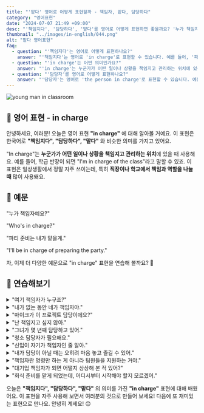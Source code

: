 ```yaml
---
title: "'맡다' 영어로 어떻게 표현할까 - 책임자, 맡다, 담당하다"
category: "영어표현"
date: "2024-07-07 21:49 +09:00"
desc: "'책임지다', '담당하다', '맡다'를 영어로 어떻게 표현하면 좋을까요? '누가 책임자예요?', '파티 준비는 내가 맡을게.' 등을 영어로 표현하는 법을 배워봅시다. 다양한 예문을 통해서 연습하고 본인의 표현으로 만들어 보세요."
thumbnail: "../images/in-english/044.png"
alt: "맡다 영어표현"
faq:
  - question: "'책임지다'는 영어로 어떻게 표현하나요?"
    answer: "'책임지다'는 영어로 'in charge'로 표현할 수 있습니다. 예를 들어, '파티 준비는 내가 맡을게'는 'I'll be in charge of preparing the party'라고 말할 수 있습니다."
  - question: "'in charge'는 어떤 의미인가요?"
    answer: "'in charge'는 누군가가 어떤 일이나 상황을 책임지고 관리하는 위치에 있을 때 사용하는 표현입니다. 예를 들어, 'I'm in charge of the class'는 '나는 학급을 책임지고 있다'라는 뜻입니다."
  - question: "'담당자'를 영어로 어떻게 표현하나요?"
    answer: "'담당자'는 영어로 'the person in charge'로 표현할 수 있습니다. 예를 들어, '담당자와 이야기하고 싶어요'는 'I'd like to speak with the person in charge'라고 말할 수 있습니다."
---
```


![young man in classroom](../images/in-english/044-1.avif)

## 🌟 영어 표현 - in charge

안녕하세요, 여러분! 오늘은 영어 표현 **"in charge"** 에 대해 알아볼 거예요. 이 표현은 한국어로 **"책임지다", "담당하다", "맡다"** 와 비슷한 의미를 가지고 있어요.

"In charge"는 **누군가가 어떤 일이나 상황을 책임지고 관리하는 위치**에 있을 때 사용해요. 예를 들어, 학급 반장이 되면 "I'm in charge of the class"라고 말할 수 있죠. 이 표현은 일상생활에서 정말 자주 쓰이는데, 특히 **직장이나 학교에서 책임과 역할을 나눌 때** 많이 사용돼요.

## 📖 예문

"누가 책임자예요?"

"Who's in charge?"

"파티 준비는 내가 맡을게."

"I'll be in charge of preparing the party."

자, 이제 더 다양한 예문으로 "in charge" 표현을 연습해 볼까요? 🎉

## 💬 연습해보기

<details>
<summary>"여기 책임자가 누구죠?"</summary>
<span>"Who's in charge here?"</span>
</details>

<details>
<summary>"내가 없는 동안 네가 책임자야."</summary>
<span>"You're in charge while I'm gone."</span>
</details>

<details>
<summary>"마이크가 이 프로젝트 담당이에요?"</summary>
<span>"Is Mike in charge of the project?"</span>
</details>

<details>
<summary>"난 책임지고 싶지 않아."</summary>
<span>"I don't want to be in charge."</span>
</details>

<details>
<summary>"그녀가 몇 년째 담당하고 있어."</summary>
<span>"She's been in charge for years."</span>
</details>

<details>
<summary>"청소 담당자가 필요해요."</summary>
<span>"We need someone in charge of clean-up."</span>
</details>

<details>
<summary>"신입이 자기가 책임자인 줄 알아."</summary>
<span>"The new guy thinks he's in charge."</span>
</details>

<details>
<summary>"내가 담당이 아닐 때는 오히려 마음 놓고 즐길 수 있어."</summary>
<span>"When I'm not in charge, I find it easier to relax and enjoy the process."</span>
</details>

<details>
<summary>"책임자란 명령만 하는 게 아니라 팀원들을 지원하는 거야."</summary>
<span>"Being in charge isn't just about giving orders; it's about supporting your team."</span>
</details>

<details>
<summary>"대기업 책임자가 되면 어떨지 상상해 본 적 있어?"</summary>
<span>"Have you ever wondered what it would be like to be in charge of a major company?"</span>
</details>

<details>
<summary>"회식 준비를 맡게 되었는데, 어디서부터 시작해야 할지 모르겠어."</summary>
<span>"I was put in charge of organizing the office party, but I have no idea where to start."</span>
</details>

오늘은 **"책임지다", "담당하다", "맡다"** 의 의미를 가진 **"in charge"** 표현에 대해 배웠어요. 이 표현을 자주 사용해 보면서 여러분의 것으로 만들어 보세요! 다음에 또 재미있는 표현으로 만나요. 안녕히 계세요! 😊
